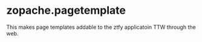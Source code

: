 zopache.pagetemplate
====================

This makes page templates addable to the ztfy 
applicatoin TTW through the web. 
